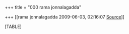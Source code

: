 +++
title = "000 rama jonnalagadda"

+++
[[rama jonnalagadda	2009-06-03, 02:16:07 [Source](https://groups.google.com/g/bvparishat/c/5S4HDiJf5j8)]]



[TABLE]

  
[]()

  

